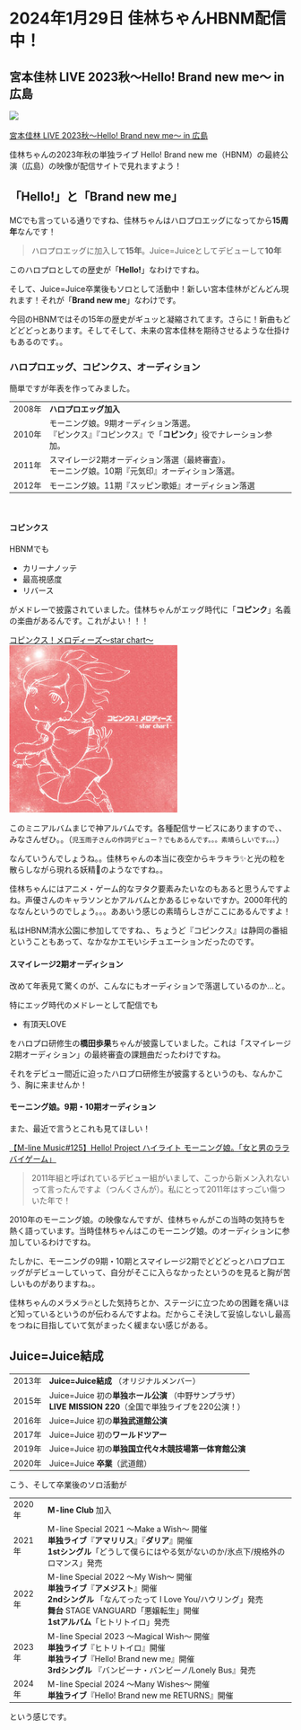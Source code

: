 # 2024年1月29日 佳林ちゃんHBNM配信中！

## 宮本佳林 LIVE 2023秋～Hello! Brand new me～ in 広島

![](https://www.up-fc.jp/helloproject-stream/images/Item/Item_dqPmgXmWpTWKSL3FwK9SDpq2M3f10VRLbB5kajedHDnVj7R4QgNfZY4wWqa0nEU4_1.jpg)

[宮本佳林 LIVE 2023秋～Hello! Brand new me～ in 広島](https://www.up-fc.jp/helloproject-stream/item_Detail.php?@DB_ID@=445)

佳林ちゃんの2023年秋の単独ライブ Hello! Brand new me（HBNM）の最終公演（広島）の映像が配信サイトで見れますよう！

## 「Hello!」と「Brand new me」

MCでも言っている通りですね、佳林ちゃんはハロプロエッグになってから**15周年**なんです！

> ハロプロエッグに加入して**15年**。Juice=Juiceとしてデビューして**10年**


このハロプロとしての歴史が「**Hello!**」なわけですね。

そして、Juice=Juice卒業後もソロとして活動中！新しい宮本佳林がどんどん現れます！それが「**Brand new me**」なわけです。

今回のHBNMではその15年の歴史がギュッと凝縮されてます。さらに！新曲もどどどどっとあります。そしてそして、未来の宮本佳林を期待させるような仕掛けもあるのです。。

### ハロプロエッグ、コピンクス、オーディション

簡単ですが年表を作ってみました。

|        |      |      
|--------|---------------- |
| 2008年 | **ハロプロエッグ加入** |
| 2010年 | モーニング娘。9期オーディション落選。<br>『ピンクス』『コピンクス』で「**コピンク**」役でナレーション参加。|
| 2011年 | スマイレージ2期オーディション落選（最終審査）。<br> モーニング娘。10期『元気印』オーディション落選。|
| 2012年 | モーニング娘。11期『スッピン歌姫』オーディション落選|

<br>

#### コピンクス

HBNMでも

* カリーナノッテ
* 最高視感度
* リバース

がメドレーで披露されていました。佳林ちゃんがエッグ時代に「**コピンク**」名義の楽曲があるんです。これがよい！！！

[コピンクス！メロディーズ〜star chart〜](http://www.up-front-create.com/jyoujyougundan/discography/detail/UFCW-1053)
![](../assets/img/20240129/52f45aba783355f2b624916ab4b827dc7557d433.jpg)

このミニアルバムまじで神アルバムです。各種配信サービスにありますので、、みなさんぜひ。。（<small>児玉雨子さんの作詞デビュー？でもあるんです。。。素晴らしいです。。。</small>）

なんていうんでしょうね。。佳林ちゃんの本当に夜空からキラキラ✨と光の粒を散らしながら現れる妖精🧚のようなですね。。

佳林ちゃんにはアニメ・ゲーム的なヲタク要素みたいなのもあると思うんですよね。声優さんのキャラソンとかアルバムとかあるじゃないですか。2000年代的ななんというのでしょう。。。ああいう感じの素晴らしさがここにあるんですよ！

私はHBNM清水公園に参加してですね、、ちょうど『コピンクス』は静岡の番組ということもあって、なかなかエモいシチュエーションだったのです。

#### スマイレージ2期オーディション

改めて年表見て驚くのが、こんなにもオーディションで落選しているのか…と。

特にエッグ時代のメドレーとして配信でも

* 有頂天LOVE

をハロプロ研修生の**橋田歩果**ちゃんが披露していました。これは「スマイレージ2期オーディション」の最終審査の課題曲だったわけですね。

それをデビュー間近に迫ったハロプロ研修生が披露するというのも、なんかこう、胸に来ませんか！

#### モーニング娘。9期・10期オーディション

また、最近で言うとこれも見てほしい！

[<i class="fa-lg fa-brands fa-youtube"></i>【M-line Music#125】Hello! Project ハイライト モーニング娘。「女と男のララバイゲーム」](https://www.youtube.com/watch?v=v8ax7vZ3Qc8&t=1068s)

> 2011年組と呼ばれているデビュー組がいまして、こっから新メン入れないって言ったんですよ（つんくさんが）。私にとって2011年はすっごい傷ついた年で！

2010年のモーニング娘。の映像なんですが、佳林ちゃんがこの当時の気持ちを熱く語っています。当時佳林ちゃんはこのモーニング娘。のオーディションに参加しているわけですね。

たしかに、モーニングの9期・10期とスマイレージ2期でどどどっとハロプロエッグがデビューしていって、自分がそこに入らなかったというのを見ると胸が苦しいものがありますね。。

佳林ちゃんのメラメラ🔥とした気持ちとか、ステージに立つための困難を痛いほど知っているというのが伝わるんですよね。だからこそ決して妥協しないし最高をつねに目指していて気がまったく緩まない感じがある。

## Juice=Juice結成

|        |                  |
|------- |---------------- |
| 2013年 | **Juice=Juice結成** （オリジナルメンバー）|
| 2015年 | Juice=Juice 初の**単独ホール公演** （中野サンプラザ）<br> **LIVE MISSION 220**（全国で単独ライブを220公演！） |
| 2016年 | Juice=Juice 初の**単独武道館公演** |
| 2017年 | Juice=Juice 初の**ワールドツアー** |
| 2019年 | Juice=Juice 初の**単独国立代々木競技場第一体育館公演**|
| 2020年 | Juice=Juice **卒業**（武道館）

こう、そして卒業後のソロ活動が

|        |                  |
|------- |---------------- |
| 2020年 | **M-line Club** 加入|
| 2021年 | M-line Special 2021 ～Make a Wish～ 開催 <br> **単独ライブ**『**アマリリス**』『**ダリア**』開催 <br> **1stシングル**「どうして僕らにはやる気がないのか/氷点下/規格外のロマンス」発売 |
| 2022年 | M-line Special 2022 ～My Wish～ 開催 <br> **単独ライブ**『**アメジスト**』開催 <br> **2ndシングル** 「なんてったって I Love You/ハウリング」発売 <br> **舞台** STAGE VANGUARD「悪嬢転生」開催 <br> **1stアルバム**「ヒトリトイロ」発売 |
| 2023年 | M-line Special 2023 ～Magical Wish～ 開催 <br> **単独ライブ**『ヒトリトイロ』開催 <br> **単独ライブ**『Hello! Brand new me』開催 </br> **3rdシングル** 『バンビーナ・バンビーノ/Lonely Bus』発売 |
| 2024年 | M-line Special 2024 ～Many Wishes～ 開催 <br> **単独ライブ**『Hello! Brand new me RETURNS』開催

という感じです。